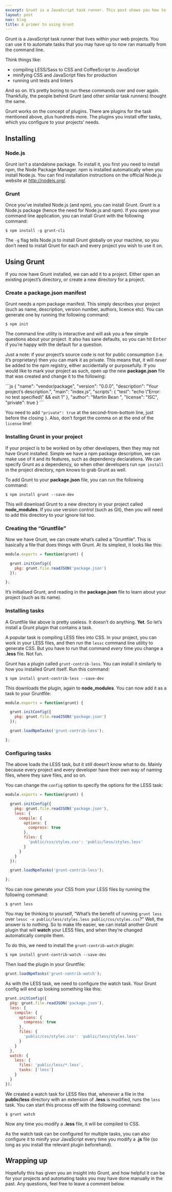 ```yaml
---
excerpt: Grunt is a JavaScript task runner. This post shows you how to get started automating your front-end tasks.
layout: post
nav: blog
title: A primer to using Grunt
---
```

<p class="lead">Grunt is a JavaScript task runner that lives within your web projects.
  You can use it to automate tasks that you may have up to now ran manually from the command line.</p>

Think things like:

* compiling LESS/Sass to CSS and CoffeeScript to JavaScript
* minifying CSS and JavaScript files for production
* running unit tests and linters

And so on. It’s pretty boring to run these commands over and over again.
Thankfully, the people behind Grunt (and other similar task runners) thought the same.

Grunt works on the concept of plugins.
There are plugins for the task mentioned above, plus hundreds more.
The plugins you install offer tasks, which you configure to your projects’ needs.

## Installing

### Node.js

Grunt isn’t a standalone package. To install it, you first you need to install npm, the Node Package Manager.
npm is installed automatically when you install Node.js.
You can find installation instructions on the official Node.js website at http://nodejs.org/.

### Grunt

Once you’ve installed Node.js (and npm), you can install Grunt.
Grunt is a Node.js package (hence the need for Node.js and npm).
If you open your command line application, you can install Grunt with the following command:

    $ npm install -g grunt-cli

The `-g` flag tells Node.js to install Grunt globally on your machine, so you don’t need to install Grunt for each and every project you wish to use it on.

## Using Grunt

If you now have Grunt installed, we can add it to a project.
Either open an existing project’s directory, or create a new directory for a project.

### Create a **package.json** manifest

Grunt needs a npm package manifest.
This simply describes your project (such as name, description, version number, authors, licence etc).
You can generate one by running the following command:

    $ npm init

The command line utility is interactive and will ask you a few simple questions about your project.
It also has sane defaults, so you can hit <kbd>Enter</kbd> if you’re happy with the default for a question.

Just a note: if your project’s source code is not for public consumption (i.e. it’s proprietary) then you can mark it as private.
This means that, it will *never* be added to the npm registry, either accidentally or purposefully.
If you would like to mark your project as such, open up the new **package.json** file that was created and change it to the following:

<div lang="en-US">
```js
{
  "name": "vendor/package",
  "version": "0.0.0",
  "description": "Your project’s description.",
  "main": "index.js",
  "scripts": {
    "test": "echo \"Error: no test specified\" && exit 1"
  },
  "author": "Martin Bean <martin@martinbean.co.uk>",
  "license": "ISC",
  "private": true
}
```
</div>

You need to add `"private": true` at the second-from-bottom line, just before the closing `}`.
Also, don’t forget the comma on at the end of the <span lang="en-US">`license`</span> line!

### Installing Grunt in your project

If your project is to be worked on by other developers, then they may not have Grunt installed.
Simple we have a npm package description, we can make use of it and its features, such as dependency declarations.
We can specify Grunt as a dependency, so when other developers run `npm install` in the project directory, npm knows to grab Grunt as well.

To add Grunt to your **package.json** file, you can run the following command:

    $ npm install grunt --save-dev

This will download Grunt to a new directory in your project called **node_modules**.
If you use version control (such as Git), then you will need to add this directory to your ignore list too.

### Creating the “Gruntfile”

Now we have Grunt, we can create what’s called a “Gruntfile”.
This is basically a file that does things with Grunt.
At its simplest, it looks like this:

```js
module.exports = function(grunt) {

  grunt.initConfig({
    pkg: grunt.file.readJSON('package.json')
  });

};
```

It’s initialised Grunt, and reading in the **package.json** file to learn about your project (such as its name).

### Installing tasks

A Gruntfile like above is pretty useless. It doesn’t do anything. **Yet**.
So let’s install a Grunt plugin that contains a task.

A popular task is compiling LESS files into CSS.
In your project, you can work in your LESS files, and then run the `lessc` command line utility to generate CSS.
But you have to run that command *every* time you change a **.less** file.
Not fun.

Grunt has a plugin called `grunt-contrib-less`.
You can install it similarly to how you installed Grunt itself.
Run this command:

    $ npm install grunt-contrib-less --save-dev

This downloads the plugin, again to **node_modules**.
You can now add it as a task to your Gruntfile:

```js
module.exports = function(grunt) {

  grunt.initConfig({
    pkg: grunt.file.readJSON('package.json')
  });

  grunt.loadNpmTasks('grunt-contrib-less');

};
```

### Configuring tasks

The above loads the LESS task, but it still doesn’t know what to do.
Mainly because every project and every developer have their own way of naming files, where they save files, and so on.

You can change the `config` option to specify the options for the LESS task:

```js
module.exports = function(grunt) {

  grunt.initConfig({
    pkg: grunt.file.readJSON('package.json'),
    less: {
      compile: {
        options: {
          compress: true
        },
        files: {
          'public/css/styles.css': 'public/less/styles.less'
        }
      }
    }
  });

  grunt.loadNpmTasks('grunt-contrib-less');

};
```

You can now generate your CSS from your LESS files by running the following command:

    $ grunt less

You may be thinking to yourself, “What’s the benefit of running `grunt less` over `lessc -x public/less/styles.less public/css/styles.css`?”
Well, the answer is to nothing.
So to make life easier, we can install another Grunt plugin that will **watch** your LESS files, and when they’re changed automatically compile them.

To do this, we need to install the `grunt-contrib-watch` plugin:

    $ npm install grunt-contrib-watch --save-dev

Then load the plugin in your Gruntfile:

```js
grunt.loadNpmTasks('grunt-contrib-watch');
```

As with the LESS task, we need to configure the watch task.
Your Grunt config will end up looking something like this:

```js
grunt.initConfig({
  pkg: grunt.file.readJSON('package.json'),
  less: {
    compile: {
      options: {
        compress: true
      },
      files: {
        'public/css/styles.css': 'public/less/styles.less'
      }
    }
  },
  watch: {
    less: {
      files: 'public/less/*.less',
      tasks: ['less']
    }
  }
});
```

We created a watch task for LESS files that, whenever a file in the **public/less** directory with an extension of **.less** is modified, runs the `less` task.
You can start this process off with the following command:

    $ grunt watch

Now any time you modify a **.less** file, it will be compiled to CSS.

As the watch task can be configured for multiple tasks, you can also configure it to minify your JavaScript every time you modify a **.js** file (so long as you install the relevant plugin beforehand).

## Wrapping up

Hopefully this has given you an insight into Grunt, and how helpful it can be for your projects and automating tasks you may have done manually in the past.
Any questions, feel free to leave a comment below.
